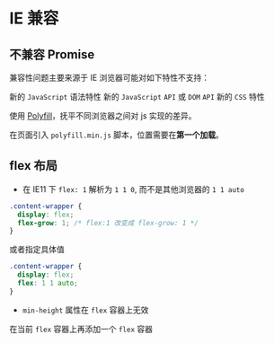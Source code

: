 # IE 兼容

## 不兼容 Promise

兼容性问题主要来源于 IE 浏览器可能对如下特性不支持：

新的 `JavaScript` 语法特性
新的 `JavaScript` `API` 或 `DOM` `API`
新的 `CSS` 特性

使用 [Polyfill](https://cdnjs.cloudflare.com/ajax/libs/babel-polyfill/7.10.4/polyfill.min.js)，抚平不同浏览器之间对 js 实现的差异。

在页面引入 `polyfill.min.js` 脚本，位置需要在**第一个加载**。

## flex 布局

- 在 IE11 下 `flex: 1` 解析为 `1 1 0`, 而不是其他浏览器的 `1 1 auto`

```css
.content-wrapper {
  display: flex;
  flex-grow: 1; /* flex:1 改变成 flex-grow: 1 */
}
```

或者指定具体值

```css
.content-wrapper {
  display: flex;
  flex: 1 1 auto; 
}
```

- `min-height` 属性在 `flex` 容器上无效

在当前 `flex` 容器上再添加一个 `flex` 容器
